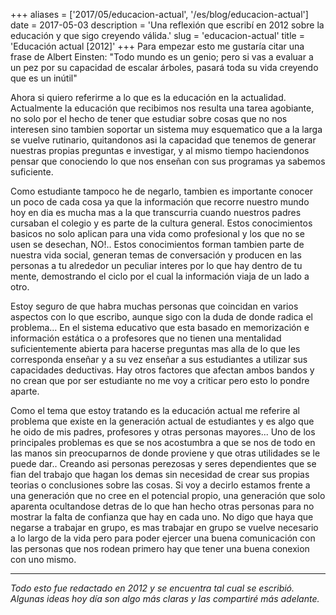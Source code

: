+++
aliases = ['2017/05/educacion-actual', '/es/blog/educacion-actual']
date = 2017-05-03
description = 'Una reflexión que escribí en 2012 sobre la educación y que sigo creyendo válida.'
slug = 'educacion-actual'
title = 'Educación actual [2012]'
+++
Para empezar esto me gustaría citar una frase de Albert Einsten: "Todo mundo es un genio; pero si vas a evaluar a un pez por su capacidad de escalar árboles, pasará toda su vida creyendo que es un inútil" <!-- more -->

Ahora si quiero referirme a lo que es la educación en la actualidad.
Actualmente la educación que recibimos nos resulta una tarea agobiante, no solo por el hecho de tener que estudiar sobre cosas que no nos interesen sino tambien soportar un sistema muy esquematico que a la larga se vuelve rutinario, quitandonos asi la capacidad que tenemos de generar nuestras propias preguntas e investigar, y al mismo tiempo haciendonos pensar que conociendo lo que nos enseñan con sus programas ya sabemos suficiente.

Como estudiante tampoco he de negarlo, tambien es importante conocer un poco de cada cosa ya que la información que recorre nuestro mundo hoy en dia es mucha mas a la que transcurria cuando nuestros padres cursaban el colegio y es parte de la cultura general. Estos conocimientos basicos no solo aplican para una vida como profesional y los que no se usen se desechan, NO!.. Estos conocimientos forman tambien parte de nuestra vida social, generan temas de conversación y producen en las personas a tu alrededor un peculiar interes por lo que hay dentro de tu mente, demostrando el ciclo por el cual la información viaja de un lado a otro.

Estoy seguro de que habra muchas personas que coincidan en varios aspectos con lo que escribo, aunque sigo con la duda de donde radica el problema... En el sistema educativo que esta basado en memorización e información estática o a profesores que no tienen una mentalidad suficientemente abierta para hacerse preguntas mas alla de lo que les corresponda enseñar y a su vez enseñar a sus estudiantes a utilizar sus capacidades deductivas. Hay otros factores que afectan ambos bandos y no crean que por ser estudiante no me voy a criticar pero esto lo pondre aparte.

Como el tema que estoy tratando es la educación actual me referire al problema que existe en la generación actual de estudiantes y es algo que he oido de mis padres, profesores y otras personas mayores...
Uno de los principales problemas es que se nos acostumbra a que se nos de todo en las manos sin preocuparnos de donde proviene y que otras utilidades se le puede dar.. Creando asi personas perezosas y seres dependientes que se fian del trabajo que hagan los demas sin necesidad de crear sus propias teorias o conclusiones sobre las cosas. Si voy a decirlo estamos frente a una generación que no cree en el potencial propio, una generación que solo aparenta ocultandose detras de lo que han hecho otras personas para no mostrar la falta de confianza que hay en cada uno. No digo que haya que negarse a trabajar en grupo, es mas trabajar en grupo se vuelve necesario a lo largo de la vida pero para poder ejercer una buena comunicación con las personas que nos rodean primero hay que tener una buena conexion con uno mismo. 

- - - -

*Todo esto fue redactado en 2012 y se encuentra tal cual se escribió. Algunas ideas hoy día son algo más claras y las compartiré más adelante.*
